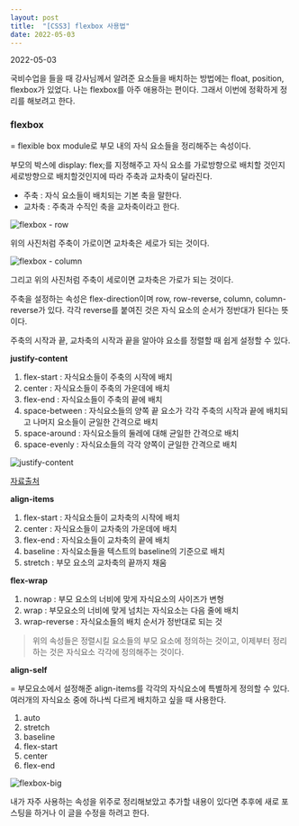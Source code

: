 ```yaml
---
layout: post
title:  "[CSS3] flexbox 사용법"
date: 2022-05-03
---
```

2022-05-03



국비수업을 들을 때 강사님께서 알려준 요소들을 배치하는 방법에는 float, position, flexbox가 있었다. 나는 flexbox를 아주 애용하는 편이다. 그래서 이번에 정확하게 정리를 해보려고 한다.



### flexbox

= flexible box module로 부모 내의 자식 요소들을 정리해주는 속성이다.



부모의 박스에 display: flex;를 지정해주고 자식 요소를 가로방향으로 배치할 것인지 세로방향으로 배치할것인지에 따라 주축과 교차축이 달라진다.

* 주축 : 자식 요소들이 배치되는 기본 축을 말한다.
* 교차축 : 주축과 수직인 축을 교차축이라고 한다.



![flexbox - row](https://user-images.githubusercontent.com/98265020/166466533-9d061cf9-8c27-47b2-95f6-2e4c2c34e4de.png)

위의 사진처럼 주축이 가로이면 교차축은 세로가 되는 것이다.



![flexbox - column](https://user-images.githubusercontent.com/98265020/166466544-b5352eea-a9d5-481a-8273-bea4e42496c7.png)

그리고 위의 사진처럼 주축이 세로이면 교차축은 가로가 되는 것이다.

주축을 설정하는 속성은 flex-direction이며 row, row-reverse, column, column-reverse가 있다. 각각 reverse를 붙여진 것은 자식 요소의 순서가 정반대가 된다는 뜻이다.

주축의 시작과 끝, 교차축의 시작과 끝을 알아야 요소를 정렬할 때 쉽게 설정할 수 있다.



**justify-content**   

1. flex-start : 자식요소들이 주축의 시작에 배치
2. center : 자식요소들이 주축의 가운데에 배치
3. flex-end : 자식요소들이 주축의 끝에 배치
4. space-between : 자식요소들의 양쪽 끝 요소가 각각 주축의 시작과 끝에 배치되고 나머지 요소들이 균일한 간격으로 배치
5. space-around : 자식요소들의 둘레에 대해 균일한 간격으로 배치
6. space-evenly : 자식요소들의 각각 양쪽이 균일한 간격으로 배치

![justify-content](https://studiomeal.com/wp-content/uploads/2020/01/10-1.jpg)

[자료출처](https://studiomeal.com/archives/197)



**align-items**   

1. flex-start : 자식요소들이 교차축의 시작에 배치
2. center : 자식요소들이 교차축의 가운데에 배치
3. flex-end : 자식요소들이 교차축의 끝에 배치
4. baseline : 자식요소들을 텍스트의 baseline의 기준으로 배치
5. stretch : 부모 요소의 교차축의 끝까지 채움



**flex-wrap**   

1. nowrap : 부모 요소의 너비에 맞게 자식요소의 사이즈가 변형
2. wrap : 부모요소의 너비에 맞게 넘치는 자식요소는 다음 줄에 배치
3. wrap-reverse : 자식요소들의 배치 순서가 정반대로 되는 것



> 위의 속성들은 정렬시킬 요소들의 부모 요소에 정의하는 것이고, 이제부터 정리하는 것은 자식요소 각각에 정의해주는 것이다.



**align-self**   

= 부모요소에서 설정해준 align-items를 각각의 자식요소에 특별하게 정의할 수 있다. 여러개의 자식요소 중에 하나씩 다르게 배치하고 싶을 때 사용한다.

1. auto
2. stretch
3. baseline
4. flex-start
5. center
6. flex-end

![flexbox-big](https://user-images.githubusercontent.com/98265020/166472629-4b4dcc88-30df-454e-af0d-0a62c478544a.jpg)



내가 자주 사용하는 속성을 위주로 정리해보았고 추가할 내용이 있다면 추후에 새로 포스팅을 하거나 이 글을 수정을 하려고 한다.

